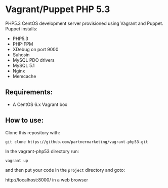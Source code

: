 Vagrant/Puppet PHP 5.3
======================

PHP5.3 CentOS development server provisioned using Vagrant and Puppet. Puppet installs:

* PHP5.3 
 * PHP-FPM
 * XDebug on port 9000
 * Suhosin
 * MySQL PDO drivers
* MySQL 5.1
* Nginx
* Memcache

Requirements:
-------------

* A CentOS 6.x Vagrant box

How to use:
-----------

Clone this repository with:

```shell
git clone https://github.com/partnermarketing/vagrant-php53.git
```

In the vagrant-php53 directory run:

```shell
vagrant up
```

and then put your code in the ```project``` directory and goto:

http://localhost:8000/ in a web browser
